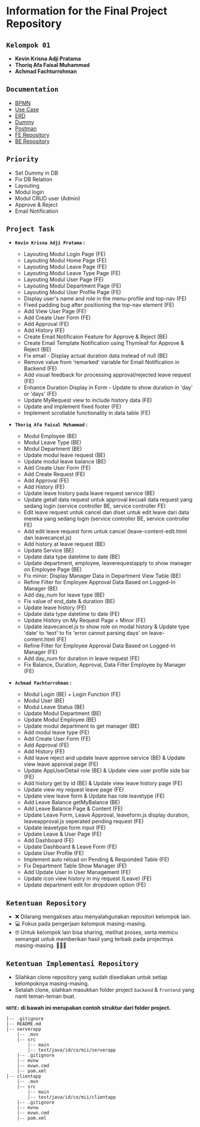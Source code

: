 # Information for the Final Project Repository

## **`Kelompok 01`**

- **Kevin Krisna Adji Pratama**
- **Thoriq Afa Faisal Muhammad**
- **Achmad Fachturrohman**

## **`Documentation`**
- [BPMN](https://drive.google.com/file/d/1oJSDcv9h6t-Qvm9U1OK6CLruCewYmSAu/view?usp=sharing)
- [Use Case](https://drive.google.com/file/d/13ncpCd2m-KqCeqOpfQ4dzMhGBlW8hbet/view?usp=sharing) 
- [ERD](https://drive.google.com/file/d/1EhfinXKSOV_LqwsEaV-a1mKrGZyb1rsI/view?usp=sharing)
- [Dummy](https://docs.google.com/spreadsheets/d/1rRnBC3ivwvBq_UDVmlGPUkv672ncrPyBg3T30WFV7x4/edit?usp=sharing)
- [Postman](https://documenter.getpostman.com/view/23371379/2s93zB4M1n)
- [FE Repository](https://github.com/anonimuslim/fe-final-project-mcc/)
- [BE Repository](https://github.com/anonimuslim/be-final-project-mcc/)

## **`Priority`**
- Set Dummy in DB
- Fix DB Relation
- Layouting
- Modul login
- Modul CRUD user (Admin)
- Approve & Reject
- Email Notification

## **`Project Task`**
- **`Kevin Krisna Adji Pratama` :**
    - Layouting Modul Login Page (FE)
    - Layouting Modul Home Page (FE)
    - Layouting Modul Leave Page (FE)
    - Layouting Modul Leave Type Page (FE)
    - Layouting Modul User Page (FE)
    - Layouting Modul Department Page (FE)
    - Layouting Modul User Profile Page (FE)
    - Display user's name and role in the menu-profile and top-nav (FE)
    - Fixed padding bug after positioning the top-nav element (FE)
    - Add View User Page (FE)
    - Add Create User Form (FE)
    - Add Approval (FE)
    - Add History (FE)
    - Create Email Notificaion Feature for Approve & Reject (BE)
    - Create Email Template Notification using Thymleaf for Approve & Reject (BE)
    - Fix email - Display actual duration data instead of null (BE)
    - Remove value from 'remarked' variable for Email Notification in Backend (FE)
    - Add visual feedback for processing approval/rejected leave request (FE)
    - Enhance Duration Display in Form - Update to show duration in 'day' or 'days' (FE)
    - Update MyRequest view to include history data (FE)
    - Update and implement fixed footer (FE)
    - Implement scrollable functionality in data table (FE)

- **`Thoriq Afa Faisal Muhammad` :**
    - Modul Employee (BE)
    - Modul Leave Type (BE)
    - Modul Department (BE)
    - Update modul leave request (BE)
    - Update modul leave balance (BE)
    - Add Create User Form (FE)
    - Add Create Request (FE)
    - Add Approval (FE)
    - Add History (FE)
    - Update leave history pada leave request service (BE)
    - Update getall data request untuk approval kecuali data request yang sedang login (service controller BE, service controller FE)
    - Edit leave request untuk cancel dan diset untuk edit leave dari data mereka yang sedang login (service controller BE, service controller FE)
    - Add edit leave request form untuk cancel (leave-content-edit.html dan leavecancel.js)
    - Add history at leave request (BE)
    - Update Service (BE)
    - Update data type datetime to date (BE)
    - Update department, employee, leaverequestapply to show manager on Employee Page (BE)
    - Fix minor: Display Manager Data in Department View Table (BE)
    - Refine Filter for Employee Approval Data Based on Logged-In Manager (BE)
    - Add day_num for leave type (BE)
    - Fix value of end_date & duration (BE)
    - Update leave history (FE)
    - Update data type datetime to date (FE)
    - Update History on My Request Page + Minor (FE)
    - Update leavecancel.js to show role on modal history & Update type 'date' to 'text' to fix 'error cannot parsing days' on leave-content.html (FE)
    - Refine Filter for Employee Approval Data Based on Logged-In Manager (FE)
    - Add day_num for duration in leave request (FE)
    - Fix Balance, Duration, Approval, Data Filter Employee by Manager (FE)

- **`Achmad Fachturrohman` :**
    - Modul Login (BE) + Login Function (FE)
    - Modul User (BE)
    - Modul Leave Status (BE)
    - Update Modul Department (BE)
    - Update Modul Employee (BE)
    - Update modul department to get manager (BE)
    - Add modul leave type (FE)
    - Add Create User Form (FE)
    - Add Approval (FE)
    - Add History (FE)
    - Add leave reject and update leave approve service (BE) & Update view leave approval page (FE)
    - Update AppUserDetail role (BE) & Update view user profile side bar (FE)
    - Add history get by id (BE) & Update view leave history page (FE)
    - Update view my request leave page (FE)
    - Update view leave form & Update has role leavetype (FE)
    - Add Leave Balance getMyBalance (BE)
    - Add Leave Balance Page & Content (FE)
    - Update Leave Form, Leave Approval, leaveform.js display duration, leaveapproval.js seperated pending request (FE)
    - Update leavetype form input (FE)
    - Update Leave & User Page (FE)
    - Add Dashboard (FE)
    - Update Dashboard & Leave Form (FE)
    - Update User Profile (FE)
    - Implement auto reload on Pending & Responded Table (FE)
    - Fix Department Table Show Manager (FE)
    - Add Update User in User Management (FE)
    - Update icon view history in my request (Leave) (FE)
    - Update department edit for dropdown option (FE)

## **`Ketentuan Repository`**

- ❌ Dilarang mengakses atau menyalahgunakan repositori kelompok lain.
- 💻 Fokus pada pengerjaan kelompok masing-masing.
- 🤓 Untuk kelompok lain bisa sharing, melihat proses, serta memicu semangat untuk memberikan hasil yang terbaik pada projectnya masing-masing. 💪💪💪

## **`Ketentuan Implementasi Repository`**

- Silahkan clone repository yang sudah disediakan untuk setiap kelompoknya masing-masing.
- Setalah clone, silahkan masukkan folder project `backend` & `frontend` yang nanti teman-teman buat.

**`NOTE:` di bawah ini merupakan contoh struktur dari folder project.**

```
|-- .gitignore
|-- README.md
|-- serverapp
    |-- .mvn
    |-- src
        |-- main
        |-- test/java/id/co/mii/serverapp
    |-- .gitignore
    |-- mvnw
    |-- mvwn.cmd
    |-- pom.xml
|-- clientapp
    |-- .mvn
    |-- src
        |-- main
        |-- test/java/id/co/mii/clientapp
    |-- .gitignore
    |-- mvnw
    |-- mvwn.cmd
    |-- pom.xml
```
